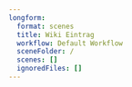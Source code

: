 ```yaml
---
longform:
  format: scenes
  title: Wiki Eintrag
  workflow: Default Workflow
  sceneFolder: /
  scenes: []
  ignoredFiles: []
---
```

